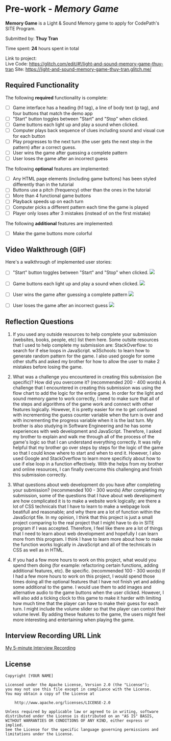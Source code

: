 # Pre-work - _Memory Game_

**Memory Game** is a Light & Sound Memory game to apply for CodePath's SITE Program.

Submitted by: **Thuy Tran**

Time spent: **24** hours spent in total

Link to project:  
  Live Code: https://glitch.com/edit/#!/light-and-sound-memory-game-thuy-tran
  Site: https://light-and-sound-memory-game-thuy-tran.glitch.me/

## Required Functionality

The following **required** functionality is complete:

- [ ] Game interface has a heading (h1 tag), a line of body text (p tag), and four buttons that match the demo app
- [ ] "Start" button toggles between "Start" and "Stop" when clicked.
- [ ] Game buttons each light up and play a sound when clicked.
- [ ] Computer plays back sequence of clues including sound and visual cue for each button
- [ ] Play progresses to the next turn (the user gets the next step in the pattern) after a correct guess.
- [ ] User wins the game after guessing a complete pattern
- [ ] User loses the game after an incorrect guess

The following **optional** features are implemented:

- [ ] Any HTML page elements (including game buttons) has been styled differently than in the tutorial
- [ ] Buttons use a pitch (frequency) other than the ones in the tutorial
- [ ] More than 4 functional game buttons
- [ ] Playback speeds up on each turn
- [ ] Computer picks a different pattern each time the game is played
- [ ] Player only loses after 3 mistakes (instead of on the first mistake)

The following **additional** features are implemented:

- [ ] Make the game buttons more colorful

## Video Walkthrough (GIF)

Here's a walkthrough of implemented user stories:
- [ ] "Start" button toggles between "Start" and "Stop" when clicked.
![](https://i.imgur.com/HVYnktI.gif)

- [ ] Game buttons each light up and play a sound when clicked.
![](https://i.imgur.com/6Xd2cJy.gif)

- [ ] User wins the game after guessing a complete pattern
![](https://i.imgur.com/9a1RHgf.gif)

- [ ] User loses the game after an incorrect guess
![](https://i.imgur.com/yl7TlI2.gif)

## Reflection Questions

1. If you used any outside resources to help complete your submission (websites, books, people, etc) list them here.
   Some outsite resources that I used to help complete my submission are:
      StackOverflow: to search for if else loops in JavaScript.
      w3Schools: to learn how to generate random pattern for the game.
      I also used google for some other stuffs and asked my brother for how to allow the user to make 2 mistakes before           losing the game.


2. What was a challenge you encountered in creating this submission (be specific)? How did you overcome it? (recommended 200 - 400 words)
   A challenge that I encountered in creating this submission was using the flow chart to  add the logic for the entire game. In order for the light and sound memory game to work correctly, I need to make sure that all of the steps and algorithms of the game work and connect with other features logically. However, it is pretty easier for me to get confused with incrementing the guess counter variable when the turn is over and with incrementing the progress variable when it is the last turn. My brother is also studying in Software Engineering and he has some experiences with web development and JavaScript. Therefore, I asked my brother to explain and walk me through all of the process of the game's logic so that I can understand everything correctly. It was relly helpful that my brother go over steps by steps for the logic of the game so that I could know where to start and when to end it. However, I also used Google and StackOverflow to learn more specificly about how to use if else loop in a function effectively. With the helps from my brother and online resources, I can finally overcome this challenging and finish this submission correctly. 

3. What questions about web development do you have after completing your submission? (recommended 100 - 300 words)
   After completing my submission, some of the questions that I have about web development are how complicated it is to make a website work logically; are there a lot of CSS technicals that I have to learn to make a webpage look beatifull and reasonable; and why there are a lot of function within the JavaScript file. In my opinion, I think that this project is just a small project comparing to the real project that I might have to do in SITE program if I was accepted. Therefore, I feel like there are a lot of things that I need to learn about web development and hopefully I can learn more from this program. I think I have to learn more about how to make the function works logically in JavaScript and all of the technicals in CSS as well as in HTML. 

4. If you had a few more hours to work on this project, what would you spend them doing (for example: refactoring certain functions, adding additional features, etc). Be specific. (recommended 100 - 300 words)
   If I had a few more hours to work on this project, I would spend those times doing all the optional features that I have not finish yet and adding some additional to the game. I would use them to add images and alternative audio to the game buttons when the user clicked.  However, I will also add a ticking clock to this game to make it harder with limiting how much time that the player can have to make their guess for each turn. I might include the volume slider so that the player can control their volume level. By adding these features to the game, the users might feel more interesting and entertaining when playing the game.
   

## Interview Recording URL Link

[My 5-minute Interview Recording](https://drive.google.com/file/d/1q_uJDEgC6Z2x3GXTjwJ7xG3BlG3kI8JU/view?usp=sharing)

## License

    Copyright [YOUR NAME]

    Licensed under the Apache License, Version 2.0 (the "License");
    you may not use this file except in compliance with the License.
    You may obtain a copy of the License at

        http://www.apache.org/licenses/LICENSE-2.0

    Unless required by applicable law or agreed to in writing, software
    distributed under the License is distributed on an "AS IS" BASIS,
    WITHOUT WARRANTIES OR CONDITIONS OF ANY KIND, either express or implied.
    See the License for the specific language governing permissions and
    limitations under the License.

